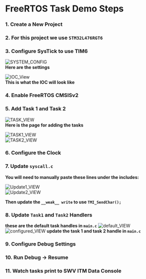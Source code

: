 # FreeRTOS Task Demo Steps

### 1. Create a New Project  
### 2. For this project we use `STM32L476RGT6`  
### 3. Configure SysTick to use TIM6  

![SYSTEM_CONFIG](docs/SYS_Config_Task_Demo.png)  
**Here are the settings**  

![IOC_View](docs/IOC_Config_View.png)  
**This is what the IOC will look like**

### 4. Enable FreeRTOS CMSISv2  
### 5. Add Task 1 and Task 2  

![TASK_VIEW](docs/RTOS_Task_Config_View.png)  
**Here is the page for adding the tasks**  

![TASK1_VIEW](docs/Task1_Config.png)  
![TASK2_VIEW](docs/Task2_Config.png)  

### 6. Configure the Clock  
### 7. Update `syscall.c`  

**You will need to manually paste these lines under the includes:**  

![Update1_VIEW](docs/SYSCALL_Update1.png)  
![Update2_VIEW](docs/SYSCALL_Update2.png)  

**Then update the `__weak__ write` to use `TMI_SendChar();`**

### 8. Update `Task1` and `Task2` Handlers  

**these are the default task handles in  `main.c`**
![default_VIEW](docs/DEFAULT_Task_Handles.png) 
![configured_VIEW](docs/CONFIG_Task_Handles.png) 
**update the task 1 and task 2 handle in  `main.c`**

### 9. Configure Debug Settings  
### 10. Run Debug → Resume  
### 11. Watch tasks print to SWV ITM Data Console  
